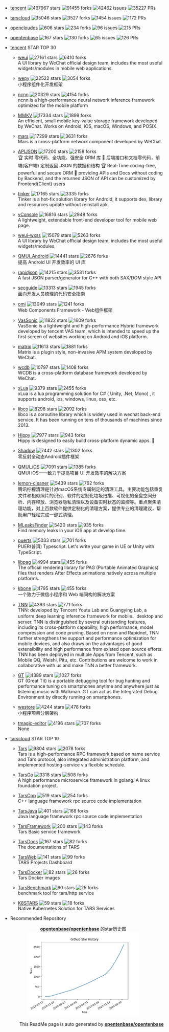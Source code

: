 
+ [tencent](https://github.com/tencent)
![497967 stars](https://img.shields.io/badge/Stars-497967-green)
![91455 forks](https://img.shields.io/badge/Forks-91455-green)
![42462 issues](https://img.shields.io/badge/Issues-42462-green)
![35227 PRs](https://img.shields.io/badge/PRs-35227-green)

+ [tarscloud](https://github.com/tarscloud)
![15046 stars](https://img.shields.io/badge/Stars-15046-green)
![3527 forks](https://img.shields.io/badge/Forks-3527-green)
![1454 issues](https://img.shields.io/badge/Issues-1454-green)
![1172 PRs](https://img.shields.io/badge/PRs-1172-green)

+ [opencloudos](https://github.com/opencloudos)
![606 stars](https://img.shields.io/badge/Stars-606-green)
![234 forks](https://img.shields.io/badge/Forks-234-green)
![96 issues](https://img.shields.io/badge/Issues-96-green)
![215 PRs](https://img.shields.io/badge/PRs-215-green)

+ [opentenbase](https://github.com/opentenbase)
![167 stars](https://img.shields.io/badge/Stars-167-green)
![130 forks](https://img.shields.io/badge/Forks-130-green)
![65 issues](https://img.shields.io/badge/Issues-65-green)
![126 PRs](https://img.shields.io/badge/PRs-126-green)



+ [tencent](https://github.com/tencent) STAR TOP 30
    
    + [weui](https://github.com/tencent/weui) 
    ![27161 stars](https://img.shields.io/badge/Stars-27161-green)
    ![6410 forks](https://img.shields.io/badge/Forks-6410-green)  
    A UI library by WeChat official design team, includes the most useful widgets/modules in mobile web applications.
    
    + [wepy](https://github.com/tencent/wepy) 
    ![22522 stars](https://img.shields.io/badge/Stars-22522-green)
    ![3054 forks](https://img.shields.io/badge/Forks-3054-green)  
    小程序组件化开发框架
    
    + [ncnn](https://github.com/tencent/ncnn) 
    ![20329 stars](https://img.shields.io/badge/Stars-20329-green)
    ![4154 forks](https://img.shields.io/badge/Forks-4154-green)  
    ncnn is a high-performance neural network inference framework optimized for the mobile platform
    
    + [MMKV](https://github.com/tencent/MMKV) 
    ![17334 stars](https://img.shields.io/badge/Stars-17334-green)
    ![1899 forks](https://img.shields.io/badge/Forks-1899-green)  
    An efficient, small mobile key-value storage framework developed by WeChat. Works on Android, iOS, macOS, Windows, and POSIX.
    
    + [mars](https://github.com/tencent/mars) 
    ![17299 stars](https://img.shields.io/badge/Stars-17299-green)
    ![3631 forks](https://img.shields.io/badge/Forks-3631-green)  
    Mars is a cross-platform network component  developed by WeChat.
    
    + [APIJSON](https://github.com/tencent/APIJSON) 
    ![17200 stars](https://img.shields.io/badge/Stars-17200-green)
    ![2158 forks](https://img.shields.io/badge/Forks-2158-green)  
    🏆 实时 零代码、全功能、强安全 ORM 库 🚀 后端接口和文档零代码，前端(客户端) 定制返回 JSON 的数据和结构 🏆 Real-Time coding-free, powerful and secure ORM 🚀  providing APIs and Docs without coding by Backend, and the returned JSON of API can be customized by Frontend(Client) users
    
    + [tinker](https://github.com/tencent/tinker) 
    ![17165 stars](https://img.shields.io/badge/Stars-17165-green)
    ![3335 forks](https://img.shields.io/badge/Forks-3335-green)  
    Tinker is a hot-fix solution library for Android, it supports dex, library and resources update without reinstall apk.
    
    + [vConsole](https://github.com/tencent/vConsole) 
    ![16816 stars](https://img.shields.io/badge/Stars-16816-green)
    ![2948 forks](https://img.shields.io/badge/Forks-2948-green)  
    A lightweight, extendable front-end developer tool for mobile web page.
    
    + [weui-wxss](https://github.com/tencent/weui-wxss) 
    ![15079 stars](https://img.shields.io/badge/Stars-15079-green)
    ![5263 forks](https://img.shields.io/badge/Forks-5263-green)  
    A UI library by WeChat official design team, includes the most useful widgets/modules.
    
    + [QMUI_Android](https://github.com/tencent/QMUI_Android) 
    ![14441 stars](https://img.shields.io/badge/Stars-14441-green)
    ![2676 forks](https://img.shields.io/badge/Forks-2676-green)  
    提高 Android UI 开发效率的 UI 库
    
    + [rapidjson](https://github.com/tencent/rapidjson) 
    ![14215 stars](https://img.shields.io/badge/Stars-14215-green)
    ![3531 forks](https://img.shields.io/badge/Forks-3531-green)  
    A fast JSON parser/generator for C++ with both SAX/DOM style API
    
    + [secguide](https://github.com/tencent/secguide) 
    ![13313 stars](https://img.shields.io/badge/Stars-13313-green)
    ![1945 forks](https://img.shields.io/badge/Forks-1945-green)  
    面向开发人员梳理的代码安全指南
    
    + [omi](https://github.com/tencent/omi) 
    ![13049 stars](https://img.shields.io/badge/Stars-13049-green)
    ![1241 forks](https://img.shields.io/badge/Forks-1241-green)  
    Web Components Framework - Web组件框架
    
    + [VasSonic](https://github.com/tencent/VasSonic) 
    ![11822 stars](https://img.shields.io/badge/Stars-11822-green)
    ![1609 forks](https://img.shields.io/badge/Forks-1609-green)  
    VasSonic is a lightweight and high-performance Hybrid framework developed by tencent VAS team, which is intended to speed up the first screen of websites working on Android and iOS platform. 
    
    + [matrix](https://github.com/tencent/matrix) 
    ![11613 stars](https://img.shields.io/badge/Stars-11613-green)
    ![1881 forks](https://img.shields.io/badge/Forks-1881-green)  
    Matrix is a plugin style, non-invasive APM system developed by WeChat.
    
    + [wcdb](https://github.com/tencent/wcdb) 
    ![10797 stars](https://img.shields.io/badge/Stars-10797-green)
    ![1408 forks](https://img.shields.io/badge/Forks-1408-green)  
    WCDB is a cross-platform database framework developed by WeChat.
    
    + [xLua](https://github.com/tencent/xLua) 
    ![9379 stars](https://img.shields.io/badge/Stars-9379-green)
    ![2455 forks](https://img.shields.io/badge/Forks-2455-green)  
    xLua is a lua programming solution for  C# ( Unity, .Net, Mono) , it supports android, ios, windows, linux, osx, etc.
    
    + [libco](https://github.com/tencent/libco) 
    ![8298 stars](https://img.shields.io/badge/Stars-8298-green)
    ![2092 forks](https://img.shields.io/badge/Forks-2092-green)  
    libco is a coroutine library which is widely used in wechat  back-end service. It has been running on tens of thousands of machines since 2013.
    
    + [Hippy](https://github.com/tencent/Hippy) 
    ![7977 stars](https://img.shields.io/badge/Stars-7977-green)
    ![943 forks](https://img.shields.io/badge/Forks-943-green)  
    Hippy is designed to easily build cross-platform dynamic apps. 👏
    
    + [Shadow](https://github.com/tencent/Shadow) 
    ![7442 stars](https://img.shields.io/badge/Stars-7442-green)
    ![1302 forks](https://img.shields.io/badge/Forks-1302-green)  
    零反射全动态Android插件框架
    
    + [QMUI_iOS](https://github.com/tencent/QMUI_iOS) 
    ![7091 stars](https://img.shields.io/badge/Stars-7091-green)
    ![1385 forks](https://img.shields.io/badge/Forks-1385-green)  
    QMUI iOS——致力于提高项目 UI 开发效率的解决方案
    
    + [lemon-cleaner](https://github.com/tencent/lemon-cleaner) 
    ![5439 stars](https://img.shields.io/badge/Stars-5439-green)
    ![762 forks](https://img.shields.io/badge/Forks-762-green)  
    腾讯柠檬清理是针对macOS系统专属制定的清理工具。主要功能包括重复文件和相似照片的识别、软件的定制化垃圾扫描、可视化的全盘空间分析、内存释放、浏览器隐私清理以及设备实时状态的监控等。重点聚焦清理功能，对上百款软件提供定制化的清理方案，提供专业的清理建议，帮助用户轻松完成一键式清理。
    
    + [MLeaksFinder](https://github.com/tencent/MLeaksFinder) 
    ![5420 stars](https://img.shields.io/badge/Stars-5420-green)
    ![935 forks](https://img.shields.io/badge/Forks-935-green)  
    Find memory leaks in your iOS app at develop time.
    
    + [puerts](https://github.com/tencent/puerts) 
    ![5033 stars](https://img.shields.io/badge/Stars-5033-green)
    ![701 forks](https://img.shields.io/badge/Forks-701-green)  
    PUER(普洱) Typescript. Let's write your game in UE or Unity with TypeScript.
    
    + [libpag](https://github.com/tencent/libpag) 
    ![4994 stars](https://img.shields.io/badge/Stars-4994-green)
    ![455 forks](https://img.shields.io/badge/Forks-455-green)  
    The official rendering library for PAG (Portable Animated Graphics) files that renders After Effects animations natively across multiple platforms.
    
    + [kbone](https://github.com/tencent/kbone) 
    ![4795 stars](https://img.shields.io/badge/Stars-4795-green)
    ![455 forks](https://img.shields.io/badge/Forks-455-green)  
    一个致力于微信小程序和 Web 端同构的解决方案
    
    + [TNN](https://github.com/tencent/TNN) 
    ![4393 stars](https://img.shields.io/badge/Stars-4393-green)
    ![771 forks](https://img.shields.io/badge/Forks-771-green)  
    TNN: developed by Tencent Youtu Lab and Guangying Lab, a uniform deep learning inference framework for mobile、desktop and server. TNN is distinguished by several outstanding features, including its cross-platform capability, high performance, model compression and code pruning. Based on ncnn and Rapidnet, TNN further strengthens the support and performance optimization for mobile devices, and also draws on the advantages of good extensibility and high performance from existed open source efforts. TNN has been deployed in multiple Apps from Tencent, such as Mobile QQ, Weishi, Pitu, etc. Contributions are welcome to work in collaborative with us and make TNN a better framework. 
    
    + [GT](https://github.com/tencent/GT) 
    ![4389 stars](https://img.shields.io/badge/Stars-4389-green)
    ![1027 forks](https://img.shields.io/badge/Forks-1027-green)  
    GT (Great Tit) is a portable debugging tool for bug hunting and performance tuning on smartphones anytime and anywhere just as listening music with Walkman. GT can act as the Integrated Debug Environment by directly running on smartphones.
    
    + [westore](https://github.com/tencent/westore) 
    ![4244 stars](https://img.shields.io/badge/Stars-4244-green)
    ![478 forks](https://img.shields.io/badge/Forks-478-green)  
    小程序项目分层架构
    
    + [tmagic-editor](https://github.com/tencent/tmagic-editor) 
    ![4196 stars](https://img.shields.io/badge/Stars-4196-green)
    ![707 forks](https://img.shields.io/badge/Forks-707-green)  
    None
    

+ [tarscloud](https://github.com/tarscloud) STAR TOP 10
    
    + [Tars](https://github.com/tarscloud/Tars) 
    ![9804 stars](https://img.shields.io/badge/Stars-9804-green)
    ![2078 forks](https://img.shields.io/badge/Forks-2078-green)  
    Tars is a high-performance RPC framework based on name service and Tars protocol, also integrated administration platform, and implemented hosting-service via flexible schedule.
    
    + [TarsGo](https://github.com/tarscloud/TarsGo) 
    ![3318 stars](https://img.shields.io/badge/Stars-3318-green)
    ![508 forks](https://img.shields.io/badge/Forks-508-green)  
    A  high performance microservice  framework  in golang. A linux foundation project.
    
    + [TarsCpp](https://github.com/tarscloud/TarsCpp) 
    ![519 stars](https://img.shields.io/badge/Stars-519-green)
    ![254 forks](https://img.shields.io/badge/Forks-254-green)  
    C++ language framework rpc source code implementation
    
    + [TarsJava](https://github.com/tarscloud/TarsJava) 
    ![401 stars](https://img.shields.io/badge/Stars-401-green)
    ![168 forks](https://img.shields.io/badge/Forks-168-green)  
    Java language framework rpc source code implementation
    
    + [TarsFramework](https://github.com/tarscloud/TarsFramework) 
    ![200 stars](https://img.shields.io/badge/Stars-200-green)
    ![143 forks](https://img.shields.io/badge/Forks-143-green)  
    Tars Basic service framework
    
    + [TarsDocs](https://github.com/tarscloud/TarsDocs) 
    ![167 stars](https://img.shields.io/badge/Stars-167-green)
    ![82 forks](https://img.shields.io/badge/Forks-82-green)  
    The documentations of TARS
    
    + [TarsWeb](https://github.com/tarscloud/TarsWeb) 
    ![141 stars](https://img.shields.io/badge/Stars-141-green)
    ![99 forks](https://img.shields.io/badge/Forks-99-green)  
    TARS Projects Dashboard
    
    + [TarsDocker](https://github.com/tarscloud/TarsDocker) 
    ![82 stars](https://img.shields.io/badge/Stars-82-green)
    ![26 forks](https://img.shields.io/badge/Forks-26-green)  
    Tars Docker  images
    
    + [TarsBenchmark](https://github.com/tarscloud/TarsBenchmark) 
    ![60 stars](https://img.shields.io/badge/Stars-60-green)
    ![25 forks](https://img.shields.io/badge/Forks-25-green)  
    benchmark tool for tars/http service
    
    + [K8STARS](https://github.com/tarscloud/K8STARS) 
    ![59 stars](https://img.shields.io/badge/Stars-59-green)
    ![18 forks](https://img.shields.io/badge/Forks-18-green)  
    Native Kubernetes  Solution for TARS Services
    


+ Recommended Repository  
<p align="center">
      <strong>
        <a href="https://github.com/opentenbase/opentenbase" target="_blank">opentenbase/opentenbase</a>
      </strong>  的star历史图
  <br>
  <img src="https://raw.githubusercontent.com/ButterAndButterfly/GithubTools/master/data/stars_history.jpg" width="350px"></img>    
</p>

<p align="right">
      This ReadMe page is auto generated by 
      <strong>
        <a href="https://github.com/opentenbase/opentenbase" target="_blank">opentenbase/opentenbase</a><br>
      </strong>   
</p>